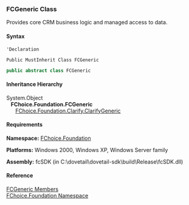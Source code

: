 ﻿### FCGeneric Class

Provides core CRM business logic and managed access to data.

#### Syntax

```vbnet
'Declaration

Public MustInherit Class FCGeneric 
```

```csharp
public abstract class FCGeneric 
```

#### Inheritance Hierarchy

System.Object  
   **FChoice.Foundation.FCGeneric**  
      [FChoice.Foundation.Clarify.ClarifyGeneric](fcSDK~FChoice.Foundation.Clarify.ClarifyGeneric.md)  

#### Requirements

**Namespace:** [FChoice.Foundation](fcSDK~FChoice.Foundation_namespace.md)

**Platforms:** Windows 2000, Windows XP, Windows Server family

**Assembly:** fcSDK (in C:\\dovetail\\dovetail-sdk\\build\\Release\\fcSDK.dll)



#### Reference

[FCGeneric Members](fcSDK~FChoice.Foundation.FCGeneric_members.md)  
[FChoice.Foundation Namespace](fcSDK~FChoice.Foundation_namespace.md)